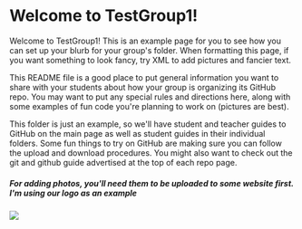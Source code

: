 <h1> Welcome to TestGroup1! </h1>

<p>Welcome to TestGroup1! This is an example page for you to see how you can set up your blurb for your group's folder. 
When formatting this page, if you want something to look fancy, try XML to add pictures and fancier text.</p>

<p> This README file is a good place to put general information you want to share with your students about how your group is organizing its
GitHub repo.  You may want to put any special rules and directions here, along with some examples of fun code you're planning to work on 
(pictures are best).</p>

<p> This folder is just an example, so we'll have student and teacher guides to GitHub on the main page as well as student guides in their
individual folders.  Some fun things to try on GitHub are making sure you can follow the upload and download procedures.  You might also want 
to check out the git and github guide advertised at the top of each repo page.</p>

<h5> For adding photos, you'll need them to be uploaded to some website first.  I'm using our logo as an example </h5>
<img src="https://coders.mtu.edu/wp-content/uploads/2020/05/cccLogo-transparent-01.png">
